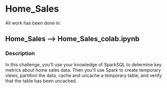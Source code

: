 # Home_Sales
All work has been done in:

## Home_Sales --> Home_Sales_colab.ipynb 

### Description
In this challenge, you'll use your knowledge of SparkSQL to determine key metrics about home sales data. Then you'll use Spark to create temporary views, partition the data, cache and uncache a temporary table, and verify that the table has been uncached.

